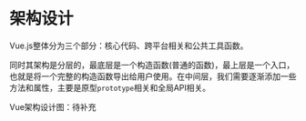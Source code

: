 # 架构设计
Vue.js整体分为三个部分：核心代码、跨平台相关和公共工具函数。

同时其架构是分层的，最底层是一个构造函数(普通的函数)，最上层是一个入口，也就是将一个完整的构造函数导出给用户使用。在中间层，我们需要逐渐添加一些方法和属性，主要是原型`prototype`相关和全局API相关。

Vue架构设计图：待补充